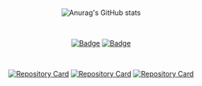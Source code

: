 <div align='center'>

<br />

![Anurag's GitHub stats](https://github-readme-stats.vercel.app/api?username=hb707&show_icons=true&theme=radical)

<br />

[![Badge](https://widget.realdeveloper.pro/api/badge?title=Languages%20and%20Framework&badges=Solidity,web3.js,truffle,ipfs,Express.js,React,Redux,Redux-saga,Next.js,Node.js)](https://github.com/hb707)
[![Badge](https://widget.realdeveloper.pro/api/badge?title=Database%20and%20DevOps&badges=MySQL,MongoDB,Mongoose,AWS%20EC2,Nginx,AWS%20Route%2053,Git,GitHub,Notion,Slack)](https://github.com/hb707)

<br />

[![Repository Card](https://widget.realdeveloper.pro/api/card?user=hb707&repo=Dodol-app&locale=kr)](https://github.com/hb707/Dodol-app)
[![Repository Card](https://widget.realdeveloper.pro/api/card?user=hb707&repo=Nodejs_team_project2&locale=kr)](https://github.com/hb707/Nodejs_team_project2)
[![Repository Card](https://widget.realdeveloper.pro/api/card?user=hb707&repo=teamPJ&locale=kr)](https://github.com/hb707/teamPJ)
</div>
